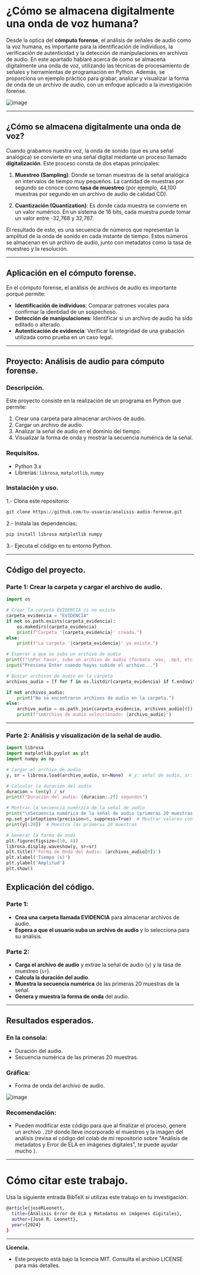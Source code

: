 # ¿Cómo se almacena digitalmente una onda de voz humana?

Desde la optica del **cómputo forense**, el análisis de señales de audio como la voz humana, es importante para la identificación de individuos, la verificación de autenticidad y la detección de manipulaciones en archivos de audio. En este apartado hablaré acerca de como se almacena digitalmente una onda de voz, utilizando las técnicas de procesamiento de señales y herramientas de programación en Python. Además, se proporciona un ejemplo práctico para grabar, analizar y visualizar la forma de onda de un archivo de audio, con un enfoque aplicado a la investigación forense.

![image](https://drive.google.com/uc?export=view&id=1EKry_Wr-m-ebiTNXmwOgyeZg676okr_b)

---

## ¿Cómo se almacena digitalmente una onda de voz?

Cuando grabamos nuestra voz, la onda de sonido (que es una señal analógica) se convierte en una señal digital mediante un proceso llamado **digitalización**. Este proceso consta de dos etapas principales:

1. **Muestreo (Sampling)**: Donde se toman muestras de la señal analógica en intervalos de tiempo muy pequeños. La cantidad de muestras por segundo se conoce como **tasa de muestreo** (por ejemplo, 44,100 muestras por segundo en un archivo de audio de calidad CD).

2. **Cuantización (Quantization)**: Es donde cada muestra se convierte en un valor numérico. En un sistema de 16 bits, cada muestra puede tomar un valor entre -32,768 y 32,767.

El resultado de esto, es una secuencia de números que representan la amplitud de la onda de sonido en cada instante de tiempo. Estos números se almacenan en un archivo de audio, junto con metadatos como la tasa de muestreo y la resolución.

---

## Aplicación en el cómputo forense.

En el cómputo forense, el análisis de archivos de audio es importante porqué permite:
- **Identificación de individuos**: Comparar patrones vocales para confirmar la identidad de un sospechoso.
- **Detección de manipulaciones**: Identificar si un archivo de audio ha sido editado o alterado.
- **Autenticación de evidencia**: Verificar la integridad de una grabación utilizada como prueba en un caso legal.

---

## Proyecto: Análisis de audio para cómputo forense.

### Descripción.
Este proyecto consiste en la realización de un programa en Python que permite:
1. Crear una carpeta para almacenar archivos de audio.
2. Cargar un archivo de audio.
3. Analizar la señal de audio en el dominio del tiempo.
4. Visualizar la forma de onda y mostrar la secuencia numérica de la señal.

### Requisitos.
- Python 3.x
- Librerías: `librosa`, `matplotlib`, `numpy`

### Instalación y uso.
1.- Clona este repositorio:

```python
git clone https://github.com/tu-usuario/analisis-audio-forense.git
```
2.- Instala las dependencias:

```python
pip install librosa matplotlib numpy
```
3.- Ejecuta el código en tu entorno Python.

---

## Código del proyecto.

### Parte 1: Crear la carpeta y cargar el archivo de audio.

```python
import os

# Crear la carpeta EVIDENCIA si no existe
carpeta_evidencia = "EVIDENCIA"
if not os.path.exists(carpeta_evidencia):
    os.makedirs(carpeta_evidencia)
    print(f"Carpeta '{carpeta_evidencia}' creada.")
else:
    print(f"La carpeta '{carpeta_evidencia}' ya existe.")

# Esperar a que se suba un archivo de audio
print(f"\nPor favor, sube un archivo de audio (formato .wav, .mp3, etc.) a la carpeta '{carpeta_evidencia}'.")
input("Presiona Enter cuando hayas subido el archivo...")

# Buscar archivos de audio en la carpeta
archivos_audio = [f for f in os.listdir(carpeta_evidencia) if f.endswith(('.wav', '.mp3', '.m4a', '.flac', '.ogg'))]

if not archivos_audio:
    print("No se encontraron archivos de audio en la carpeta.")
else:
    archivo_audio = os.path.join(carpeta_evidencia, archivos_audio[0])
    print(f"\nArchivo de audio seleccionado: {archivo_audio}")
```
----
### Parte 2: Análisis y visualización de la señal de audio.

```python
import librosa
import matplotlib.pyplot as plt
import numpy as np

# Cargar el archivo de audio
y, sr = librosa.load(archivo_audio, sr=None)  # y: señal de audio, sr: tasa de muestreo

# Calcular la duración del audio
duracion = len(y) / sr
print(f"Duración del audio: {duracion:.2f} segundos")

# Mostrar la secuencia numérica de la señal de audio
print("\nSecuencia numérica de la señal de audio (primeras 20 muestras):")
np.set_printoptions(precision=6, suppress=True)  # Mostrar valores con 6 decimales
print(y[:20])  # Muestra las primeras 20 muestras

# Generar la forma de onda
plt.figure(figsize=(10, 4))
librosa.display.waveshow(y, sr=sr)
plt.title(f'Forma de Onda del Audio: {archivos_audio[0]}')
plt.xlabel('Tiempo (s)')
plt.ylabel('Amplitud')
plt.show()
```

## Explicación del código.

### Parte 1:
- **Crea una carpeta llamada EVIDENCIA** para almacenar archivos de audio.
- **Espera a que el usuario suba un archivo de audio** y lo selecciona para su análisis.

### Parte 2:
- **Carga el archivo de audio** y extrae la señal de audio (`y`) y la tasa de muestreo (`sr`).
- **Calcula la duración del audio**.
- **Muestra la secuencia numérica** de las primeras 20 muestras de la señal.
- **Genera y muestra la forma de onda** del audio.

---

## Resultados esperados.

### En la consola:
- Duración del audio.
- Secuencia numérica de las primeras 20 muestras.

### Gráfica:
- Forma de onda del archivo de audio.

![image](https://drive.google.com/uc?export=view&id=1WEY16S8WdK4BCxA7Hb029vuRsR2FzOSc)

### Recomendación:
- Pueden modificar este código para que al finalizar el proceso, genere un archivo `.ZIP` donde lleve incorporado el muestreo y la imagen del análisis (revisa el código del colab de mi repositorio sobre "Análisis de metadatos y Error de ELA en imágenes digitales", te puede ayudar mucho ).

---
# Cómo citar este trabajo.
Usa la siguiente entrada BibTeX si utilizas este trabajo en tu investigación:
```bash
@article{joséRLeonett,
  title={Análisis Error de ELA y Matadatos en imágenes digitales},
  author={José R. Leonett},
  year={2024}
}
```
---
**Licencia.**
- Este proyecto está bajo la licencia MIT. Consulta el archivo LICENSE para más detalles.


